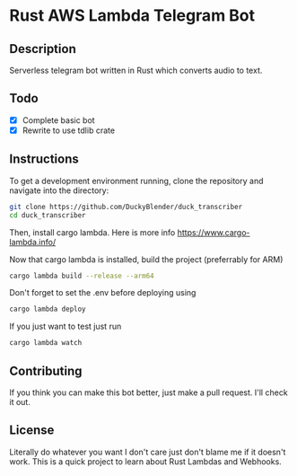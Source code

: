 # Rust AWS Lambda Telegram Bot

## Description

Serverless telegram bot written in Rust which converts audio to text.

## Todo
- [x] Complete basic bot
- [x] Rewrite to use tdlib crate

## Instructions

To get a development environment running, clone the repository and navigate into the directory:

```bash
git clone https://github.com/DuckyBlender/duck_transcriber
cd duck_transcriber
```

Then, install cargo lambda. Here is more info
https://www.cargo-lambda.info/

Now that cargo lambda is installed, build the project (preferrably for ARM)

```bash
cargo lambda build --release --arm64
```

Don't forget to set the .env before deploying using
```bash
cargo lambda deploy
```

If you just want to test just run
```bash
cargo lambda watch
```

## Contributing

If you think you can make this bot better, just make a pull request. I'll check it out.

## License

Literally do whatever you want I don't care just don't blame me if it doesn't work. This is a quick project to learn about Rust Lambdas and Webhooks.
